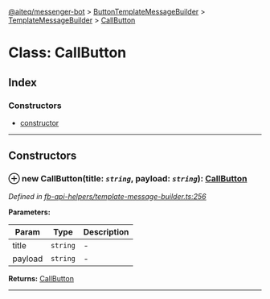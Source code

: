 [@aiteq/messenger-bot](../README.md) > [ButtonTemplateMessageBuilder](../classes/buttontemplatemessagebuilder.md) > [TemplateMessageBuilder](../modules/buttontemplatemessagebuilder.templatemessagebuilder.md) > [CallButton](../classes/buttontemplatemessagebuilder.templatemessagebuilder.callbutton.md)



# Class: CallButton

## Index

### Constructors

* [constructor](buttontemplatemessagebuilder.templatemessagebuilder.callbutton.md#constructor)



---
## Constructors
<a id="constructor"></a>


### ⊕ **new CallButton**(title: *`string`*, payload: *`string`*): [CallButton](buttontemplatemessagebuilder.templatemessagebuilder.callbutton.md)



*Defined in [fb-api-helpers/template-message-builder.ts:256](https://github.com/aiteq/messenger-bot/blob/a540dbb/src/fb-api-helpers/template-message-builder.ts#L256)*



**Parameters:**

| Param | Type | Description |
| ------ | ------ | ------ |
| title | `string`   |  - |
| payload | `string`   |  - |





**Returns:** [CallButton](buttontemplatemessagebuilder.templatemessagebuilder.callbutton.md)

---


